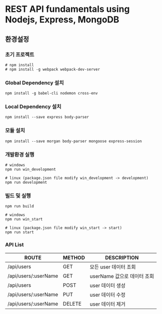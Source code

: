 # REST API fundamentals using Nodejs, Express, MongoDB


## 환경설정
### 초기 프로젝트
```
# npm install
# npm install -g webpack webpack-dev-server
```
### Global Dependency 설치
```
npm install -g babel-cli nodemon cross-env
```
### Local Dependency 설치
```
npm install --save express body-parser
```

### 모듈 설치
```
npm install --save morgan body-parser mongoose express-session
```

### 개발환경 실행
```
# windows
npm run win_development

# linux (package.json file modify win_development -> development)
npm run development
```

### 빌드 및 실행
```
npm run build

# windows
npm run win_start

# linux (package.json file modify win_start -> start)
npm run start
```

### API List
| ROUTE                     | METHOD | DESCRIPTION               |
|---------------------------|--------|---------------------------|
| /api/users                | GET    | 모든 user 데이터 조회     |
| /api/users/:userName       | GET    | userName 값으로 데이터 조회    |
| /api/users                | POST   | user 데이터 생성          |
| /api/users/:userName       | PUT    | user 데이터 수정          |
| /api/users/:userName       | DELETE | user 데이터 제거          |
